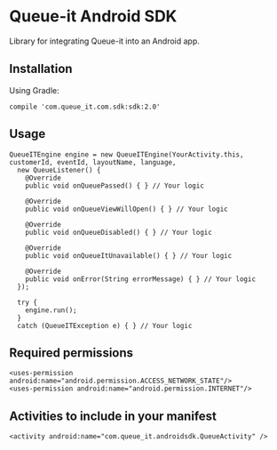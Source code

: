# Queue-it Android SDK

Library for integrating Queue-it into an Android app.

## Installation

Using Gradle:

    compile 'com.queue_it.com.sdk:sdk:2.0'

## Usage

    QueueITEngine engine = new QueueITEngine(YourActivity.this, customerId, eventId, layoutName, language,
      new QueueListener() {
        @Override
        public void onQueuePassed() { } // Your logic

        @Override
        public void onQueueViewWillOpen() { } // Your logic

        @Override
        public void onQueueDisabled() { } // Your logic

        @Override
        public void onQueueItUnavailable() { } // Your logic

        @Override
        public void onError(String errorMessage) { } // Your logic
      });

      try {
        engine.run();
      }
      catch (QueueITException e) { } // Your logic

## Required permissions

    <uses-permission android:name="android.permission.ACCESS_NETWORK_STATE"/>
    <uses-permission android:name="android.permission.INTERNET"/>

## Activities to include in your manifest

    <activity android:name="com.queue_it.androidsdk.QueueActivity" />
